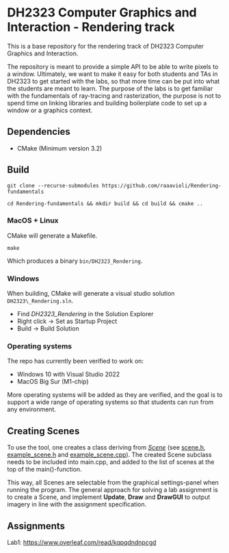 # DH2323 Computer Graphics and Interaction - Rendering track
This is a base repository for the rendering track of DH2323 Computer Graphics and Interaction.

The repository is meant to provide a simple API to be able to write pixels to a window. Ultimately, we want to make it 
easy for both students and TAs in DH2323 to get started with the labs, so that more time can be put into what the 
students are meant to learn. The purpose of the labs is to get familiar with the fundamentals of ray-tracing and 
rasterization, the purpose is not to spend time on linking libraries and building boilerplate code to set up a 
window or a graphics context.

## Dependencies
- CMake (Minimum version 3.2)

## Build
```
git clone --recurse-submodules https://github.com/raaavioli/Rendering-fundamentals
```
```
cd Rendering-fundamentals && mkdir build && cd build && cmake ..
```
### MacOS + Linux
CMake will generate a Makefile.
```
make
```
Which produces a binary ```bin/DH2323_Rendering```.

### Windows
When building, CMake will generate a visual studio solution ```DH2323\_Rendering.sln```.

- Find _DH2323\_Rendering_ in the Solution Explorer
- Right click -> Set as Startup Project
- Build -> Build Solution

### Operating systems
The repo has currently been verified to work on:
- Windows 10 with Visual Studio 2022
- MacOS Big Sur (M1-chip)

More operating systems will be added as they are verified, and the goal is to support a wide range of operating systems so 
that students can run from any environment.

## Creating Scenes
To use the tool, one creates a class deriving from [_Scene_](https://github.com/raaavioli/Rendering-fundamentals/tree/main/labscenes) (see [scene.h](https://github.com/raaavioli/Rendering-fundamentals/tree/main/include/scene.h), [example_scene.h](https://github.com/raaavioli/Rendering-fundamentals/tree/main/labscenes/example_scene.h) and [example_scene.cpp](https://github.com/raaavioli/Rendering-fundamentals/tree/main/labscenes/example_scene.cpp)).
The created Scene subclass needs to be included into main.cpp, and added to the list of scenes at the top of the main()-function.

This way, all Scenes are selectable from the graphical settings-panel when running the program. The general approach 
for solving a lab assignment is to create a Scene, and implement **Update**, **Draw** and **DrawGUI** to output imagery 
in line with the assignment specification.

## Assignments
Lab1: https://www.overleaf.com/read/kqpqdndnpcgd
